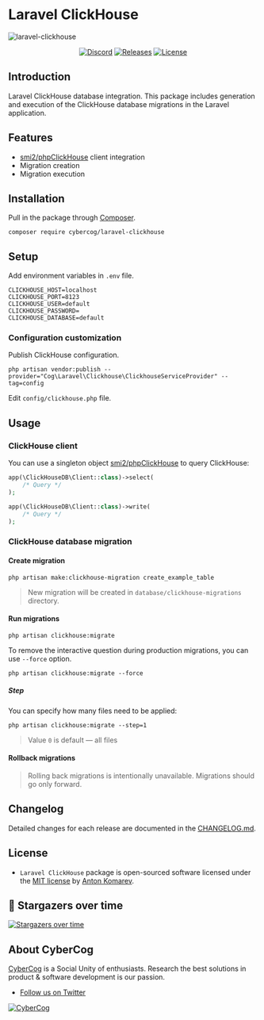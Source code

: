 # Laravel ClickHouse

![laravel-clickhouse](https://user-images.githubusercontent.com/1849174/158847081-af69213c-7f66-40e8-be0b-f127f128c653.png)

<p align="center">
<a href="https://discord.gg/YcZDjNTzSa"><img src="https://img.shields.io/static/v1?logo=discord&label=&message=Discord&color=36393f&style=flat-square" alt="Discord"></a>
<a href="https://github.com/cybercog/laravel-clickhouse/releases"><img src="https://img.shields.io/github/release/cybercog/laravel-clickhouse.svg?style=flat-square" alt="Releases"></a>
<a href="https://github.com/cybercog/laravel-clickhouse/blob/master/LICENSE"><img src="https://img.shields.io/github/license/cybercog/laravel-clickhouse.svg?style=flat-square" alt="License"></a>
</p>

## Introduction

Laravel ClickHouse database integration.
This package includes generation and execution of the ClickHouse database migrations in the Laravel application.

## Features

- [smi2/phpClickHouse] client integration
- Migration creation
- Migration execution

## Installation

Pull in the package through [Composer](https://getcomposer.org/).

```shell
composer require cybercog/laravel-clickhouse
```

## Setup

Add environment variables in `.env` file.

```dotenv
CLICKHOUSE_HOST=localhost
CLICKHOUSE_PORT=8123
CLICKHOUSE_USER=default
CLICKHOUSE_PASSWORD=
CLICKHOUSE_DATABASE=default
```

### Configuration customization

Publish ClickHouse configuration.

```shell
php artisan vendor:publish --provider="Cog\Laravel\Clickhouse\ClickhouseServiceProvider" --tag=config
```

Edit `config/clickhouse.php` file.

## Usage

### ClickHouse client

You can use a singleton object [smi2/phpClickHouse] to query ClickHouse:

```php
app(\ClickHouseDB\Client::class)->select(
    /* Query */
);

app(\ClickHouseDB\Client::class)->write(
    /* Query */
);
```

### ClickHouse database migration

#### Create migration

```shell
php artisan make:clickhouse-migration create_example_table
```

> New migration will be created in `database/clickhouse-migrations` directory.

#### Run migrations

```shell
php artisan clickhouse:migrate
```

To remove the interactive question during production migrations, you can use `--force` option.

```shell
php artisan clickhouse:migrate --force
```

##### Step

You can specify how many files need to be applied:

```shell
php artisan clickhouse:migrate --step=1
```

> Value `0` is default — all files

#### Rollback migrations

> Rolling back migrations is intentionally unavailable. Migrations should go only forward.

## Changelog

Detailed changes for each release are documented in the [CHANGELOG.md](https://github.com/cybercog/laravel-clickhouse/blob/master/CHANGELOG.md).

## License

- `Laravel ClickHouse` package is open-sourced software licensed under the [MIT license](LICENSE) by [Anton Komarev].

## 🌟 Stargazers over time

[![Stargazers over time](https://chart.yhype.me/github/repository-star/v1/R_kgDOHA8mbQ.svg)](https://yhype.me?utm_source=github&utm_medium=cybercog-laravel-clickhouse&utm_content=chart-repository-star-cumulative)

## About CyberCog

[CyberCog] is a Social Unity of enthusiasts. Research the best solutions in product & software development is our passion.

- [Follow us on Twitter]

<a href="https://cybercog.su"><img src="https://cloud.githubusercontent.com/assets/1849174/18418932/e9edb390-7860-11e6-8a43-aa3fad524664.png" alt="CyberCog"></a>

[Anton Komarev]: https://komarev.com
[CyberCog]: https://cybercog.su
[Follow us on Twitter]: https://twitter.com/cybercog
[smi2/phpClickHouse]: https://github.com/smi2/phpClickHouse#start
